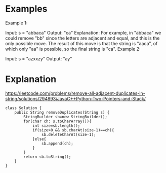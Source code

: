 # Examples
Example 1:

Input: s = "abbaca"
Output: "ca"
Explanation: 
For example, in "abbaca" we could remove "bb" since the letters are adjacent and equal, and this is the only possible move.  The result of this move is that the string is "aaca", of which only "aa" is possible, so the final string is "ca".
Example 2:

Input: s = "azxxzy"
Output: "ay"

# Explanation
https://leetcode.com/problems/remove-all-adjacent-duplicates-in-string/solutions/294893/JavaC++Python-Two-Pointers-and-Stack/
```
class Solution {
    public String removeDuplicates(String s) {
        StringBuilder sb=new StringBuilder();
        for(char ch: s.toCharArray()){
            int size=sb.length();
            if(size>0 && sb.charAt(size-1)==ch){
                sb.deleteCharAt(size-1);
            }else{
                sb.append(ch);
            }
        }
        return sb.toString();
    }
}
```